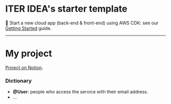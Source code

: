 # ITER IDEA's starter template

📖 Start a new cloud app (back-end & front-end) using AWS CDK: see our [Getting Started](https://www.notion.so/iter-idea/9be370041b38478e9a6687addcf6cb5d) guide.

---

# My project

[Project on Notion](https://www.notion.so/iteridea/6c1bc58fe41641258d9e68162df957d3).

### Dictionary

- **@User**: people who access the service with their email address.
- ...
